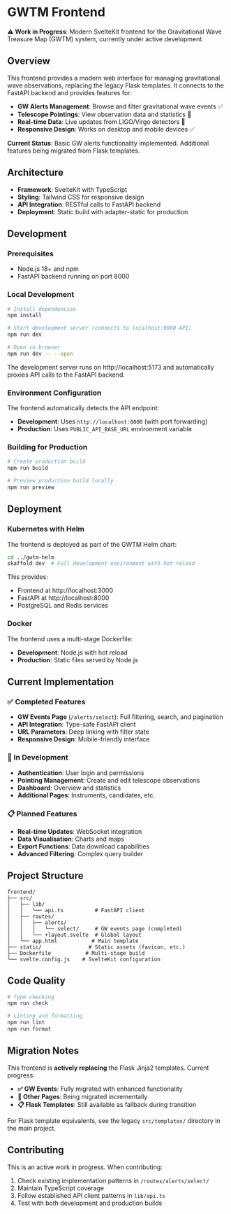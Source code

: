 # GWTM Frontend

**⚠️ Work in Progress**: Modern SvelteKit frontend for the Gravitational Wave Treasure Map (GWTM) system, currently under active development.

## Overview

This frontend provides a modern web interface for managing gravitational wave observations, replacing the legacy Flask templates. It connects to the FastAPI backend and provides features for:

- **GW Alerts Management**: Browse and filter gravitational wave events ✅
- **Telescope Pointings**: View observation data and statistics 🚧
- **Real-time Data**: Live updates from LIGO/Virgo detectors 🚧
- **Responsive Design**: Works on desktop and mobile devices ✅

**Current Status**: Basic GW alerts functionality implemented. Additional features being migrated from Flask templates.

## Architecture

- **Framework**: SvelteKit with TypeScript
- **Styling**: Tailwind CSS for responsive design
- **API Integration**: RESTful calls to FastAPI backend
- **Deployment**: Static build with adapter-static for production

## Development

### Prerequisites
- Node.js 18+ and npm
- FastAPI backend running on port 8000

### Local Development

```bash
# Install dependencies
npm install

# Start development server (connects to localhost:8000 API)
npm run dev

# Open in browser
npm run dev -- --open
```

The development server runs on http://localhost:5173 and automatically proxies API calls to the FastAPI backend.

### Environment Configuration

The frontend automatically detects the API endpoint:
- **Development**: Uses `http://localhost:8000` (with port forwarding)
- **Production**: Uses `PUBLIC_API_BASE_URL` environment variable

### Building for Production

```bash
# Create production build
npm run build

# Preview production build locally
npm run preview
```

## Deployment

### Kubernetes with Helm

The frontend is deployed as part of the GWTM Helm chart:

```bash
cd ../gwtm-helm
skaffold dev  # Full development environment with hot reload
```

This provides:
- Frontend at http://localhost:3000
- FastAPI at http://localhost:8000  
- PostgreSQL and Redis services

### Docker

The frontend uses a multi-stage Dockerfile:
- **Development**: Node.js with hot reload
- **Production**: Static files served by Node.js

## Current Implementation

### ✅ Completed Features
- **GW Events Page** (`/alerts/select`): Full filtering, search, and pagination
- **API Integration**: Type-safe FastAPI client
- **URL Parameters**: Deep linking with filter state
- **Responsive Design**: Mobile-friendly interface

### 🚧 In Development
- **Authentication**: User login and permissions
- **Pointing Management**: Create and edit telescope observations
- **Dashboard**: Overview and statistics
- **Additional Pages**: Instruments, candidates, etc.

### 📋 Planned Features
- **Real-time Updates**: WebSocket integration
- **Data Visualisation**: Charts and maps
- **Export Functions**: Data download capabilities
- **Advanced Filtering**: Complex query builder

## Project Structure

```
frontend/
├── src/
│   ├── lib/
│   │   └── api.ts          # FastAPI client
│   ├── routes/
│   │   ├── alerts/
│   │   │   └── select/     # GW events page (completed)
│   │   └── +layout.svelte  # Global layout
│   └── app.html           # Main template
├── static/               # Static assets (favicon, etc.)
├── Dockerfile           # Multi-stage build
└── svelte.config.js    # SvelteKit configuration
```

## Code Quality

```bash
# Type checking
npm run check

# Linting and formatting  
npm run lint
npm run format
```

## Migration Notes

This frontend is **actively replacing** the Flask Jinja2 templates. Current progress:

- **✅ GW Events**: Fully migrated with enhanced functionality
- **🚧 Other Pages**: Being migrated incrementally
- **📋 Flask Templates**: Still available as fallback during transition

For Flask template equivalents, see the legacy `src/templates/` directory in the main project.

## Contributing

This is an active work in progress. When contributing:
1. Check existing implementation patterns in `/routes/alerts/select/`
2. Maintain TypeScript coverage
3. Follow established API client patterns in `lib/api.ts`
4. Test with both development and production builds